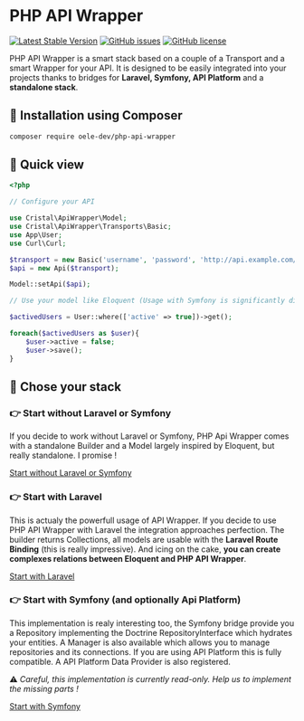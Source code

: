 # PHP API Wrapper

[![Latest Stable Version](https://img.shields.io/packagist/v/cristal/php-api-wrapper.svg?style=flat-square)](https://packagist.org/packages/cristal/php-api-wrapper)
[![GitHub issues](https://img.shields.io/github/issues/cristalTeam/php-api-wrapper.svg?style=flat-square)](https://github.com/cristalTeam/php-api-wrapper/issues)
[![GitHub license](https://img.shields.io/github/license/cristalTeam/php-api-wrapper.svg?style=flat-square)](https://github.com/cristalTeam/php-api-wrapper/blob/master/LICENSE)

PHP API Wrapper is a smart stack based on a couple of a Transport and a smart Wrapper for your API.
It is designed to be easily integrated into your projects thanks to bridges for **Laravel, Symfony, API Platform** and a **standalone stack**.

## :rocket: Installation using Composer

```sh
composer require oele-dev/php-api-wrapper
```

## :eyes: Quick view

```php
<?php

// Configure your API

use Cristal\ApiWrapper\Model;
use Cristal\ApiWrapper\Transports\Basic;
use App\User;
use Curl\Curl;

$transport = new Basic('username', 'password', 'http://api.example.com/v1/', new Curl);
$api = new Api($transport);

Model::setApi($api);

// Use your model like Eloquent (Usage with Symfony is significantly different)

$activedUsers = User::where(['active' => true])->get();

foreach($activedUsers as $user){
    $user->active = false;
    $user->save();
}
```

## :book: Chose your stack

### :point_right: Start without Laravel or Symfony

If you decide to work without Laravel or Symfony, PHP Api Wrapper comes with a standalone Builder and a Model largely inspired by Eloquent, but really standalone. I promise !

[Start without Laravel or Symfony](docs/work-standalone.md)

### :point_right: Start with Laravel

This is actualy the powerfull usage of API Wrapper. If you decide to use PHP API Wrapper with Laravel the integration approaches perfection. The builder returns Collections, all models are usable with the **Laravel Route Binding** (this is really impressive). And icing on the cake, **you can create complexes relations between Eloquent and PHP API Wrapper**.

[Start with Laravel](docs/work-with-laravel.md)


### :point_right: Start with Symfony (and optionally Api Platform)

This implementation is realy interesting too, the Symfony bridge provide you a Repository implementing the Doctrine RepositoryInterface which hydrates your entities. A Manager is also available which allows you to manage repositories and its connections. If you are using API Platform this is fully compatible. A API Platform Data Provider is also registered.

:warning: *Careful, this implementation is currently read-only. Help us to implement the missing parts !*

[Start with Symfony](docs/work-with-symfony.md)
